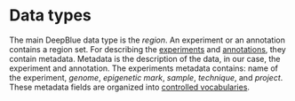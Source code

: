 # Data types

The main DeepBlue data type is the *region*. An experiment or an annotation contains a region set.
For describing the [experiments](02-01-experiments.md) and [annotations](02-02-annotations.md), they contain metadata.
Metadata is the description of the data, in our case, the experiment and annotation.
The experiments metadata contains: name of the experiment, *genome*, *epigenetic mark*, *sample*, *technique*, and *project*.
These metadata fields are organized into [controlled vocabularies](02-03-controlled-vocabulary.md).